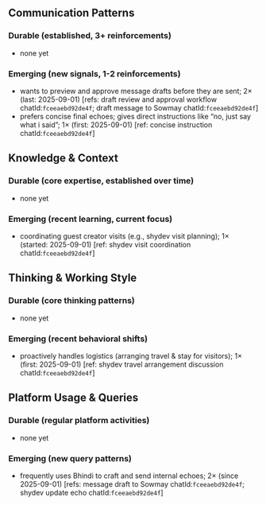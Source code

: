 ## Communication Patterns
### Durable (established, 3+ reinforcements)
- none yet

### Emerging (new signals, 1-2 reinforcements)
- wants to preview and approve message drafts before they are sent; 2× (last: 2025-09-01) [refs: draft review and approval workflow chatId:`fceeaebd92de4f`; draft message to Sowmay chatId:`fceeaebd92de4f`]
- prefers concise final echoes; gives direct instructions like “no, just say what i said”; 1× (first: 2025-09-01) [ref: concise instruction chatId:`fceeaebd92de4f`]

## Knowledge & Context
### Durable (core expertise, established over time)
- none yet

### Emerging (recent learning, current focus)
- coordinating guest creator visits (e.g., shydev visit planning); 1× (started: 2025-09-01) [ref: shydev visit coordination chatId:`fceeaebd92de4f`]

## Thinking & Working Style
### Durable (core thinking patterns)
- none yet

### Emerging (recent behavioral shifts)
- proactively handles logistics (arranging travel & stay for visitors); 1× (first: 2025-09-01) [ref: shydev travel arrangement discussion chatId:`fceeaebd92de4f`]

## Platform Usage & Queries
### Durable (regular platform activities)
- none yet

### Emerging (new query patterns)
- frequently uses Bhindi to craft and send internal echoes; 2× (since 2025-09-01) [refs: message draft to Sowmay chatId:`fceeaebd92de4f`; shydev update echo chatId:`fceeaebd92de4f`]